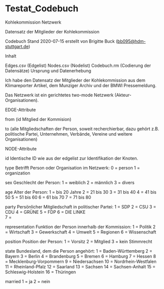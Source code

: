 # Testat_Codebuch
Kohlekommission Netzwerk  

Datensatz der Mitglieder der Kohlekommission 

Codebuch Stand 2020-07-15
erstellt von Brigitte Buck (bb095@hdm-stuttgart.de)

Inhalt

Edges.csv (Edgelist)
Nodes.csv (Nodelist)
Codebuch.rm (Codierung der Datensätze)
Ursprung und Datenerhebung

Ich habe den Datensatz der Mitglieder der Kohlekommission aus dem Klimareporter Artikel, dem Munziger Archiv und der BMWI Pressemeldung. 

Das Netzwerk ist ein gerichtetes two-mode Netzwerk (Akteur-Organisationen). 

EDGE-Attribute

from 
(id Mitglied der Kommision)

to
(alle Mitgliedschaften der Person, soweit recherchierbar, dazu gehört z.B. politische Partei, Unternehmen, Verbände, Vereine und weitere Organisationen)

NODE-Attribute

id
Identische ID wie aus der edgelist zur Identifikation der Knoten. 

type 
Betrifft Person oder Organisation im Netzwerk:
0 = person 
1 = organization

sex
Geschlecht der Person:
1 = weiblich
2 = männlich
3 = divers

age
Alter der Person: 
1 = bis 20 Jahre
2 = 21 bis 30
3 = 31 bis 40
4 = 41 bis 50 
5 = 51 bis 60 
6 = 61 bis 70
7 = 71 bis 80 

party 
Persönlicher Mitgliedschaft in politischer Partei: 
1 = SDP
2 = CSU 
3 = CDU 
4 = GRÜNE 
5 = FDP 
6 = DIE LINKE  
7 = 

representation
Funktion der Person innerhalb der Kommission:
1 = Politik
2 = Wirtschaft
3 = Gewerkschaft
4 = Umwelt
5 = Regionen
6 = Wissenschaft

position
Position der Person: 
1 = Vorsitz
2 = Mitglied
3 = kein Stimmrecht

state 
Bundesland, dem die Person angehört: 
1 = Baden-Württemberg 
2 = Bayern
3 = Berlin
4 = Brandenburg 
5 = Bremen
6 = Hamburg 
7 = Hessen
8 = Mecklenburg-Vorpommern
9 = Niedersachsen
10 = Nordrhein-Westfalen
11 = Rheinland-Pfalz
12 = Saarland
13 = Sachsen
14 = Sachsen-Anhalt
15 = Schleswig-Holstein
16 = Thüringen

married 
1 = ja 
2 = nein 
